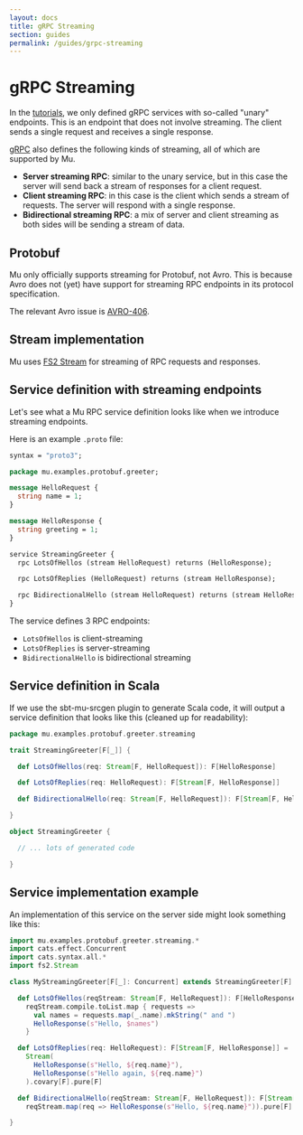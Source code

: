 ```yaml
---
layout: docs
title: gRPC Streaming
section: guides
permalink: /guides/grpc-streaming
---
```


# gRPC Streaming

In the [tutorials](../tutorials), we only defined gRPC services with so-called
"unary" endpoints. This is an endpoint that does not involve streaming. The
client sends a single request and receives a single response.

[gRPC] also defines the following kinds of streaming, all of which are supported
by Mu.

* **Server streaming RPC**: similar to the unary service, but in this case the
  server will send back a stream of responses for a client request.
* **Client streaming RPC**: in this case is the client which sends a stream of
  requests. The server will respond with a single response.
* **Bidirectional streaming RPC**: a mix of server and client streaming as both
  sides will be sending a stream of data.

## Protobuf

Mu only officially supports streaming for Protobuf, not Avro. This is because
Avro does not (yet) have support for streaming RPC endpoints in its protocol
specification.

The relevant Avro issue is
[AVRO-406](https://issues.apache.org/jira/browse/AVRO-406).

## Stream implementation

Mu uses [FS2 Stream](https://github.com/typelevel/fs2) for streaming of RPC
requests and responses.

## Service definition with streaming endpoints

Let's see what a Mu RPC service definition looks like when we introduce
streaming endpoints.

Here is an example `.proto` file:

```proto
syntax = "proto3";

package mu.examples.protobuf.greeter;

message HelloRequest {
  string name = 1;
}

message HelloResponse {
  string greeting = 1;
}

service StreamingGreeter {
  rpc LotsOfHellos (stream HelloRequest) returns (HelloResponse);

  rpc LotsOfReplies (HelloRequest) returns (stream HelloResponse);

  rpc BidirectionalHello (stream HelloRequest) returns (stream HelloResponse);
}
```

The service defines 3 RPC endpoints:

* `LotsOfHellos` is client-streaming
* `LotsOfReplies` is server-streaming
* `BidirectionalHello` is bidirectional streaming

## Service definition in Scala

If we use the sbt-mu-srcgen plugin to generate Scala code, it will output a
service definition that looks like this (cleaned up for readability):

```scala
package mu.examples.protobuf.greeter.streaming

trait StreamingGreeter[F[_]] {

  def LotsOfHellos(req: Stream[F, HelloRequest]): F[HelloResponse]

  def LotsOfReplies(req: HelloRequest): F[Stream[F, HelloResponse]]

  def BidirectionalHello(req: Stream[F, HelloRequest]): F[Stream[F, HelloResponse]]

}

object StreamingGreeter {

  // ... lots of generated code

}
```

## Service implementation example

An implementation of this service on the server side might look something like
this:

```scala mdoc:silent
import mu.examples.protobuf.greeter.streaming.*
import cats.effect.Concurrent
import cats.syntax.all.*
import fs2.Stream

class MyStreamingGreeter[F[_]: Concurrent] extends StreamingGreeter[F] {

  def LotsOfHellos(reqStream: Stream[F, HelloRequest]): F[HelloResponse] =
    reqStream.compile.toList.map { requests =>
      val names = requests.map(_.name).mkString(" and ")
      HelloResponse(s"Hello, $names")
    }

  def LotsOfReplies(req: HelloRequest): F[Stream[F, HelloResponse]] =
    Stream(
      HelloResponse(s"Hello, ${req.name}"),
      HelloResponse(s"Hello again, ${req.name}")
    ).covary[F].pure[F]

  def BidirectionalHello(reqStream: Stream[F, HelloRequest]): F[Stream[F, HelloResponse]] =
    reqStream.map(req => HelloResponse(s"Hello, ${req.name}")).pure[F]

}
```

[RPC]: https://en.wikipedia.org/wiki/Remote_procedure_call
[HTTP/2]: https://http2.github.io/
[gRPC]: https://grpc.io/

